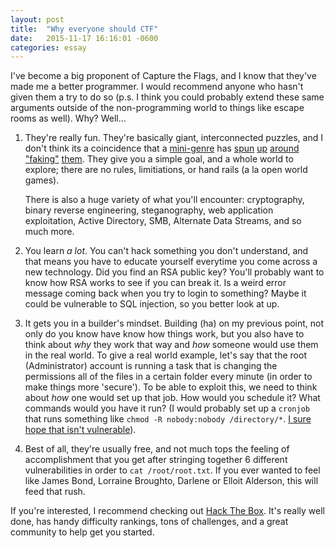 ```yaml
---
layout: post
title:  "Why everyone should CTF"
date:   2015-11-17 16:16:01 -0600
categories: essay
---
```

I've become a big proponent of Capture the Flags, and I know that they've made me a better programmer. I would recommend anyone who hasn't given them a try to do so (p.s. I think you could probably extend these same arguments outside of the non-programming world to things like escape rooms as well). Why? Well...

1. They're really fun. They're basically giant, interconnected puzzles, and I don't think its a coincidence that a <a href="http://store.steampowered.com/tag/en/Hacking/#p=0&tab=TopSellers">mini-genre</a> has <a href="http://store.steampowered.com/agecheck/app/491950/">spun</a> <a href="http://store.steampowered.com/app/1510/Uplink/">up</a> <a href="http://store.steampowered.com/app/400110/Else_HeartBreak/">around</a> <a href="http://store.steampowered.com/app/365450/Hacknet/">"faking"</a> <a href="http://store.steampowered.com/app/469920/hackmud/">them</a>. They give you a simple goal, and a whole world to explore; there are no rules, limitiations, or hand rails (a la open world games). 

    There is also a huge variety of what you'll encounter: cryptography, binary reverse engineering, steganography, web application exploitation, Active Directory, SMB, Alternate Data Streams, and so much more.

2. You learn _a lot_. You can't hack something you don't understand, and that means you have to educate yourself everytime you come across a new technology. Did you find an RSA public key? You'll probably want to know how RSA works to see if you can break it. Is a weird error message coming back when you try to login to something? Maybe it could be vulnerable to SQL injection, so you better look at up.

3. It gets you in a builder's mindset. Building (ha) on my previous point, not only do you know have know how things work, but you also have to think about _why_ they work that way and _how_ someone would use them in the real world. To give a real world example, let's say that the root (Administrator) account is running a task that is changing the permissions all of the files in a certain folder every minute (in order to make things more 'secure'). To be able to exploit this, we need to think about _how_ one would set up that job. How would you schedule it? What commands would you have it run? (I would probably set up a `cronjob` that runs something like `chmod -R nobody:nobody /directory/*`. <a href="https://www.defensecode.com/public/DefenseCode_Unix_WildCards_Gone_Wild.txt">I sure hope that isn't vulnerable</a>).

4. Best of all, they're usually free, and not much tops the feeling of accomplishment that you get after stringing together 6 different vulnerabilities in order to `cat /root/root.txt`. If you ever wanted to feel like James Bond, Lorraine Broughto, Darlene or Elloit Alderson, this will feed that rush.

If you're interested, I recommend checking out <a href="https://hackthebox.eu">Hack The Box</a>. It's really well done, has handy difficulty rankings, tons of challenges, and a great community to help get you started.